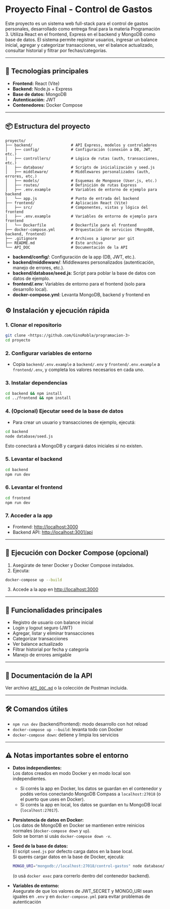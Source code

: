 # Proyecto Final - Control de Gastos

Este proyecto es un sistema web full-stack para el control de gastos personales, desarrollado como entrega final para la materia Programación 3. Utiliza React en el frontend, Express en el backend y MongoDB como base de datos. El sistema permite registrar usuarios, ingresar un balance inicial, agregar y categorizar transacciones, ver el balance actualizado, consultar historial y filtrar por fechas/categorías.

---

## 🚀 Tecnologías principales
- **Frontend:** React (Vite)
- **Backend:** Node.js + Express
- **Base de datos:** MongoDB
- **Autenticación:** JWT
- **Contenedores:** Docker Compose 

---

## 📦 Estructura del proyecto
```
proyecto/
├── backend/                 # API Express, modelos y controladores
│   ├── config/              # Configuración (conexión a DB, JWT, etc.)
│   ├── controllers/         # Lógica de rutas (auth, transacciones, etc.)
│   ├── database/            # Scripts de inicialización y seed.js
│   ├── middleware/          # Middlewares personalizados (auth, errores, etc.)
│   ├── models/              # Esquemas de Mongoose (User.js, etc.)
│   ├── routes/              # Definición de rutas Express
│   ├── .env.example         # Variables de entorno de ejemplo para backend
│   └── app.js               # Punto de entrada del backend
├── frontend/                # Aplicación React (Vite)
│   ├── src/                 # Componentes, vistas y lógica del frontend
│   ├── .env.example         # Variables de entorno de ejemplo para frontend
│   └── Dockerfile           # Dockerfile para el frontend
├── docker-compose.yml       # Orquestación de servicios (MongoDB, backend, frontend)
├── .gitignore               # Archivos a ignorar por git
├── README.md                # Este archivo
└── API_DOC                  # Documentación de la API
```
- **backend/config/**: Configuración de la app (DB, JWT, etc.).
- **backend/middleware/**: Middlewares personalizados (autenticación, manejo de errores, etc.).
- **backend/database/seed.js**: Script para poblar la base de datos con datos de ejemplo.
- **frontend/.env**: Variables de entorno para el frontend (solo para desarrollo local).
- **docker-compose.yml**: Levanta MongoDB, backend y frontend en

## ⚙️ Instalación y ejecución rápida

### 1. Clonar el repositorio
```sh
git clone <https://github.com/GinoRobla/programacion-3>
cd proyecto
```

### 2. Configurar variables de entorno
- Copia `backend/.env.example` a `backend/.env` y `frontend/.env.example` a `frontend/.env`, y completa los valores necesarios en cada uno.

### 3. Instalar dependencias
```sh
cd backend && npm install
cd ../frontend && npm install
```

### 4. (Opcional) Ejecutar seed de la base de datos
- Para crear un usuario y transacciones de ejemplo, ejecutá:
```sh
cd backend
node database/seed.js
```
Esto conectará a MongoDB y cargará datos iniciales si no existen.

### 5. Levantar el backend
```sh
cd backend
npm run dev
```

### 6. Levantar el frontend
```sh
cd frontend
npm run dev
```

### 7. Acceder a la app
- Frontend: [http://localhost:3000](http://localhost:3000)
- Backend API: [http://localhost:3001/api](http://localhost:3001/api)

---

## 🐳 Ejecución con Docker Compose (opcional)

1. Asegúrate de tener Docker y Docker Compose instalados.
2. Ejecuta:
```sh
docker-compose up --build
```
3. Accede a la app en [http://localhost:3000](http://localhost:3000)

---

## 📝 Funcionalidades principales
- Registro de usuario con balance inicial
- Login y logout seguro (JWT)
- Agregar, listar y eliminar transacciones
- Categorizar transacciones
- Ver balance actualizado
- Filtrar historial por fecha y categoría
- Manejo de errores amigable

---

## 📄 Documentación de la API
Ver archivo [`API_DOC.md`](API_DOC.md) o la colección de Postman incluida.

---

## 🛠️ Comandos útiles
- `npm run dev` (backend/frontend): modo desarrollo con hot reload
- `docker-compose up --build`: levanta todo con Docker
- `docker-compose down`: detiene y limpia los servicios

---

## ⚠️ Notas importantes sobre el entorno

- **Datos independientes:**  
  Los datos creados en modo Docker y en modo local son independientes.  
  - Si corrés la app en Docker, los datos se guardan en el contenedor y podés verlos conectando MongoDB Compass a `localhost:27018` (o el puerto que uses en Docker).
  - Si corrés la app en local, los datos se guardan en tu MongoDB local (`localhost:27017`).

- **Persistencia de datos en Docker:**  
  Los datos de MongoDB en Docker se mantienen entre reinicios normales (`docker-compose down` y `up`).  
  Solo se borran si usás `docker-compose down -v`.

- **Seed de la base de datos:**  
  El script `seed.js` por defecto carga datos en la base local.  
  Si querés cargar datos en la base de Docker, ejecutá:
  ```sh
  MONGO_URI="mongodb://localhost:27018/control-gastos" node database/seed.js
  ```
  (o usá `docker exec` para correrlo dentro del contenedor backend).

- **Variables de entorno:**  
  Asegurate de que los valores de JWT_SECRET y MONGO_URI sean iguales en `.env` y en `docker-compose.yml` para evitar problemas de autenticación